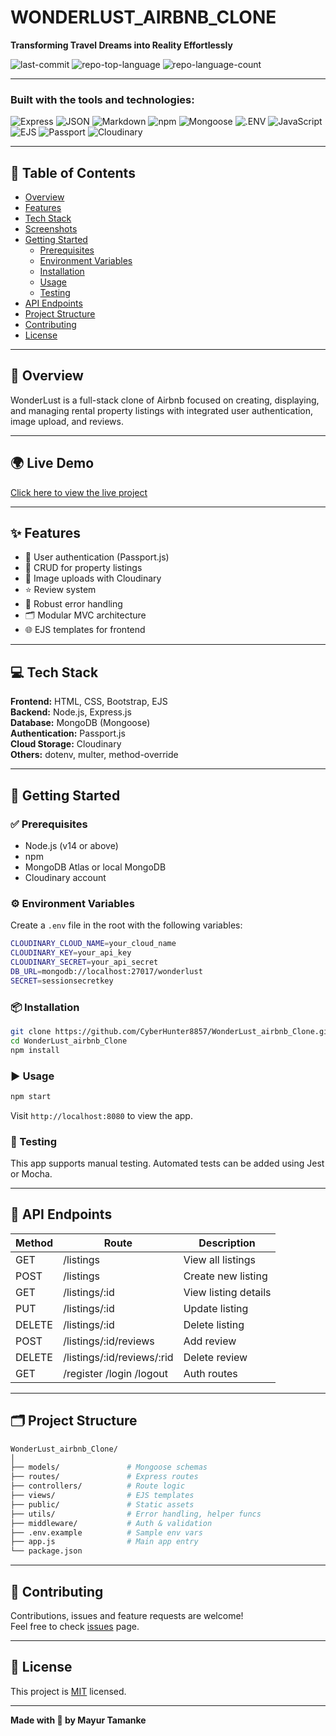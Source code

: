 # WONDERLUST_AIRBNB_CLONE

**Transforming Travel Dreams into Reality Effortlessly**

![last-commit](https://img.shields.io/github/last-commit/CyberHunter8857/WonderLust_airbnb_Clone?style=flat&logo=git&logoColor=white&color=0080ff)
![repo-top-language](https://img.shields.io/github/languages/top/CyberHunter8857/WonderLust_airbnb_Clone?style=flat&color=0080ff)
![repo-language-count](https://img.shields.io/github/languages/count/CyberHunter8857/WonderLust_airbnb_Clone?style=flat&color=0080ff)

---

### Built with the tools and technologies:

![Express](https://img.shields.io/badge/Express-000000.svg?style=flat&logo=Express&logoColor=white)
![JSON](https://img.shields.io/badge/JSON-000000.svg?style=flat&logo=JSON&logoColor=white)
![Markdown](https://img.shields.io/badge/Markdown-000000.svg?style=flat&logo=Markdown&logoColor=white)
![npm](https://img.shields.io/badge/npm-CB3837.svg?style=flat&logo=npm&logoColor=white)
![Mongoose](https://img.shields.io/badge/Mongoose-F04D35.svg?style=flat&logo=Mongoose&logoColor=white)
![.ENV](https://img.shields.io/badge/.ENV-ECD53F.svg?style=flat&logo=dotenv&logoColor=black)
![JavaScript](https://img.shields.io/badge/JavaScript-F7DF1E.svg?style=flat&logo=JavaScript&logoColor=black)
![EJS](https://img.shields.io/badge/EJS-B4CA65.svg?style=flat&logo=EJS&logoColor=black)
![Passport](https://img.shields.io/badge/Passport-34E27A.svg?style=flat&logo=Passport&logoColor=white)
![Cloudinary](https://img.shields.io/badge/Cloudinary-3448C5.svg?style=flat&logo=Cloudinary&logoColor=white)

---

## 📌 Table of Contents

- [Overview](#overview)
- [Features](#features)
- [Tech Stack](#tech-stack)
- [Screenshots](#screenshots)
- [Getting Started](#getting-started)
  - [Prerequisites](#prerequisites)
  - [Environment Variables](#environment-variables)
  - [Installation](#installation)
  - [Usage](#usage)
  - [Testing](#testing)
- [API Endpoints](#api-endpoints)
- [Project Structure](#project-structure)
- [Contributing](#contributing)
- [License](#license)

---

## 📖 Overview

WonderLust is a full-stack clone of Airbnb focused on creating, displaying, and managing rental property listings with integrated user authentication, image upload, and reviews.

---

## 🌍 Live Demo

[Click here to view the live project](https://wonderlust-airbnb-clone-6u5p.onrender.com/)

---

## ✨ Features

- 🔐 User authentication (Passport.js)
- 📝 CRUD for property listings
- 📸 Image uploads with Cloudinary
- ⭐ Review system
- 🧰 Robust error handling
- 🗂️ Modular MVC architecture
- 🌐 EJS templates for frontend

---

## 💻 Tech Stack

**Frontend:** HTML, CSS, Bootstrap, EJS  
**Backend:** Node.js, Express.js  
**Database:** MongoDB (Mongoose)  
**Authentication:** Passport.js  
**Cloud Storage:** Cloudinary  
**Others:** dotenv, multer, method-override


---

## 🚀 Getting Started

### ✅ Prerequisites

- Node.js (v14 or above)
- npm
- MongoDB Atlas or local MongoDB
- Cloudinary account

### ⚙️ Environment Variables

Create a `.env` file in the root with the following variables:

```bash
CLOUDINARY_CLOUD_NAME=your_cloud_name
CLOUDINARY_KEY=your_api_key
CLOUDINARY_SECRET=your_api_secret
DB_URL=mongodb://localhost:27017/wonderlust
SECRET=sessionsecretkey
```

### 📦 Installation

```bash
git clone https://github.com/CyberHunter8857/WonderLust_airbnb_Clone.git
cd WonderLust_airbnb_Clone
npm install
```

### ▶️ Usage

```bash
npm start
```

Visit `http://localhost:8080` to view the app.

### 🧪 Testing

This app supports manual testing. Automated tests can be added using Jest or Mocha.

---

## 📡 API Endpoints

| Method | Route                        | Description              |
|--------|------------------------------|--------------------------|
| GET    | /listings                    | View all listings        |
| POST   | /listings                    | Create new listing       |
| GET    | /listings/:id                | View listing details     |
| PUT    | /listings/:id                | Update listing           |
| DELETE | /listings/:id                | Delete listing           |
| POST   | /listings/:id/reviews        | Add review               |
| DELETE | /listings/:id/reviews/:rid   | Delete review            |
| GET    | /register /login /logout     | Auth routes              |

---

## 🗂️ Project Structure

```bash
WonderLust_airbnb_Clone/
│
├── models/               # Mongoose schemas
├── routes/               # Express routes
├── controllers/          # Route logic
├── views/                # EJS templates
├── public/               # Static assets
├── utils/                # Error handling, helper funcs
├── middleware/           # Auth & validation
├── .env.example          # Sample env vars
├── app.js                # Main app entry
└── package.json
```

---

## 🤝 Contributing

Contributions, issues and feature requests are welcome!  
Feel free to check [issues](https://github.com/CyberHunter8857/WonderLust_airbnb_Clone/issues) page.

---

## 📄 License

This project is [MIT](LICENSE) licensed.

---

**Made with 💙 by Mayur Tamanke**
